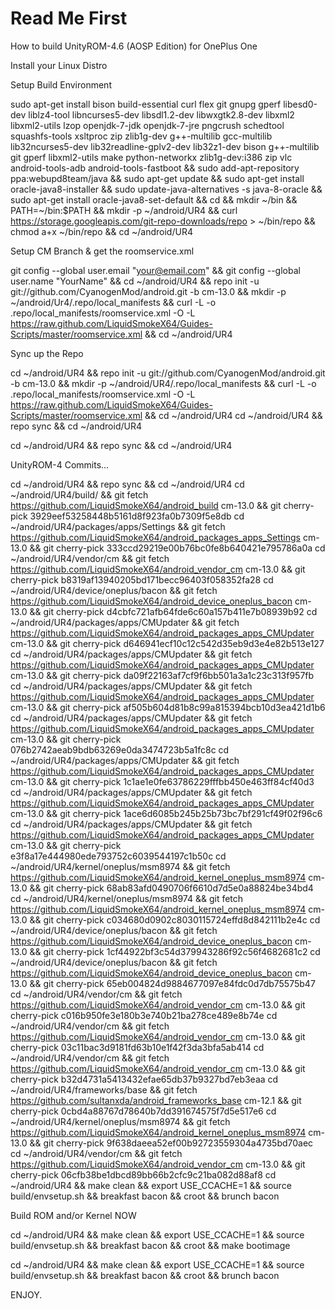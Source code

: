 Read Me First
==============

How to build UnityROM-4.6 (AOSP Edition) for OnePlus One

Install your Linux Distro

Setup Build Environment

sudo apt-get install bison build-essential curl flex git gnupg gperf libesd0-dev liblz4-tool libncurses5-dev libsdl1.2-dev libwxgtk2.8-dev libxml2 libxml2-utils lzop openjdk-7-jdk openjdk-7-jre pngcrush schedtool squashfs-tools xsltproc zip zlib1g-dev g++-multilib gcc-multilib lib32ncurses5-dev lib32readline-gplv2-dev lib32z1-dev bison g++-multilib git gperf libxml2-utils make python-networkx zlib1g-dev:i386 zip vlc android-tools-adb android-tools-fastboot && sudo add-apt-repository ppa:webupd8team/java && sudo apt-get update && sudo apt-get install oracle-java8-installer && sudo update-java-alternatives -s java-8-oracle && sudo apt-get install oracle-java8-set-default && cd && mkdir ~/bin && PATH=~/bin:$PATH && mkdir -p ~/android/UR4 && curl https://storage.googleapis.com/git-repo-downloads/repo > ~/bin/repo && chmod a+x ~/bin/repo && cd ~/android/UR4

Setup CM Branch & get the roomservice.xml

git config --global user.email "your@email.com" && git config --global user.name "YourName" && cd ~/android/UR4 && repo init -u git://github.com/CyanogenMod/android.git -b cm-13.0 && mkdir -p ~/android/Ur4/.repo/local_manifests && curl -L -o .repo/local_manifests/roomservice.xml -O -L https://raw.github.com/LiquidSmokeX64/Guides-Scripts/master/roomservice.xml && cd ~/android/UR4

Sync up the Repo

cd ~/android/UR4 && repo init -u git://github.com/CyanogenMod/android.git -b cm-13.0 && mkdir -p ~/android/UR4/.repo/local_manifests && curl -L -o .repo/local_manifests/roomservice.xml -O -L https://raw.github.com/LiquidSmokeX64/Guides-Scripts/master/roomservice.xml && cd ~/android/UR4
cd ~/android/UR4 && repo sync && cd ~/android/UR4

cd ~/android/UR4 && repo sync && cd ~/android/UR4

UnityROM-4 Commits...

cd ~/android/UR4 && repo sync && cd ~/android/UR4
cd ~/android/UR4/build/ && git fetch https://github.com/LiquidSmokeX64/android_build cm-13.0 && git cherry-pick 3929eef53258448b5161d8f923fa0b7309f5e8db
cd ~/android/UR4/packages/apps/Settings && git fetch https://github.com/LiquidSmokeX64/android_packages_apps_Settings cm-13.0 && git cherry-pick 333ccd29219e00b76bc0fe8b640421e795786a0a
cd ~/android/UR4/vendor/cm && git fetch https://github.com/LiquidSmokeX64/android_vendor_cm cm-13.0 && git cherry-pick b8319af13940205bd171becc96403f058352fa28
cd ~/android/UR4/device/oneplus/bacon && git fetch https://github.com/LiquidSmokeX64/android_device_oneplus_bacon cm-13.0 && git cherry-pick d4cbfc721afb64fde6c60a157b411e7b08939b92
cd ~/android/UR4/packages/apps/CMUpdater && git fetch https://github.com/LiquidSmokeX64/android_packages_apps_CMUpdater cm-13.0 && git cherry-pick d646941ecf10c12c542d35eb9d3e4e82b513e127
cd ~/android/UR4/packages/apps/CMUpdater && git fetch https://github.com/LiquidSmokeX64/android_packages_apps_CMUpdater cm-13.0 && git cherry-pick da09f22163af7cf9f6bb501a3a1c23c313f957fb
cd ~/android/UR4/packages/apps/CMUpdater && git fetch https://github.com/LiquidSmokeX64/android_packages_apps_CMUpdater cm-13.0 && git cherry-pick af505b604d81b8c99a815394bcb10d3ea421d1b6
cd ~/android/UR4/packages/apps/CMUpdater && git fetch https://github.com/LiquidSmokeX64/android_packages_apps_CMUpdater cm-13.0 && git cherry-pick 076b2742aeab9bdb63269e0da3474723b5a1fc8c
cd ~/android/UR4/packages/apps/CMUpdater && git fetch https://github.com/LiquidSmokeX64/android_packages_apps_CMUpdater cm-13.0 && git cherry-pick 1c1ae1e0fe63786229fffbb450e463ff84cf40d3
cd ~/android/UR4/packages/apps/CMUpdater && git fetch https://github.com/LiquidSmokeX64/android_packages_apps_CMUpdater cm-13.0 && git cherry-pick 1ace6d6085b245b25b73bc7bf291cf49f02f96c6
cd ~/android/UR4/packages/apps/CMUpdater && git fetch https://github.com/LiquidSmokeX64/android_packages_apps_CMUpdater cm-13.0 && git cherry-pick e3f8a17e444980ede793752c6039544197c1b50c
cd ~/android/UR4/kernel/oneplus/msm8974 && git fetch https://github.com/LiquidSmokeX64/android_kernel_oneplus_msm8974 cm-13.0 && git cherry-pick 68ab83afd0490706f6610d7d5e0a88824be34bd4
cd ~/android/UR4/kernel/oneplus/msm8974 && git fetch https://github.com/LiquidSmokeX64/android_kernel_oneplus_msm8974 cm-13.0 && git cherry-pick c034680d0902c8030115724effd8d842111b2e4c
cd ~/android/UR4/device/oneplus/bacon && git fetch https://github.com/LiquidSmokeX64/android_device_oneplus_bacon cm-13.0 && git cherry-pick 1cf44922bf3c54d379943286f92c56f4682681c2
cd ~/android/UR4/device/oneplus/bacon && git fetch https://github.com/LiquidSmokeX64/android_device_oneplus_bacon cm-13.0 && git cherry-pick 65eb004824d9884677097e84fdc0d7db75575b47
cd ~/android/UR4/vendor/cm && git fetch https://github.com/LiquidSmokeX64/android_vendor_cm cm-13.0 && git cherry-pick c016b950fe3e180b3e740b21ba278ce489e8b74e
cd ~/android/UR4/vendor/cm && git fetch https://github.com/LiquidSmokeX64/android_vendor_cm cm-13.0 && git cherry-pick 03c11bac3d9181fd63b10e1f42f3da3bfa5ab414
cd ~/android/UR4/vendor/cm && git fetch https://github.com/LiquidSmokeX64/android_vendor_cm cm-13.0 && git cherry-pick b32d4731a5413432efae65db37b9327bd7eb3eaa
cd ~/android/UR4/frameworks/base && git fetch https://github.com/sultanxda/android_frameworks_base cm-12.1 && git cherry-pick 0cbd4a88767d78640b7dd391674575f7d5e517e6
cd ~/android/UR4/kernel/oneplus/msm8974 && git fetch https://github.com/LiquidSmokeX64/android_kernel_oneplus_msm8974 cm-13.0 && git cherry-pick 9f638daeea52ef00b92723559304a4735bd70aec
cd ~/android/UR4/vendor/cm && git fetch https://github.com/LiquidSmokeX64/android_vendor_cm cm-13.0 && git cherry-pick 06cfb38be1dbcd89bb66b2cfc9c21ba082d88af8
cd ~/android/UR4 && make clean && export USE_CCACHE=1 && source build/envsetup.sh && breakfast bacon && croot && brunch bacon

Build ROM and/or Kernel NOW

cd ~/android/UR4 && make clean && export USE_CCACHE=1 && source build/envsetup.sh && breakfast bacon && croot && make bootimage

cd ~/android/UR4 && make clean && export USE_CCACHE=1 && source build/envsetup.sh && breakfast bacon && croot && brunch bacon

ENJOY.
